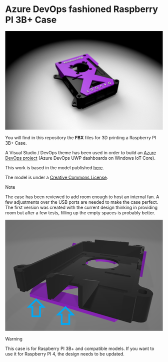 # Azure DevOps fashioned Raspberry PI 3B+ Case


![Raspberry PI 3B+ Azure DevOps case](images/case.jpg)


You will find in this repository the **FBX** files for 3D printing a Raspberry PI 3B+ Case.

A Visual Studio / DevOps theme has been used in order to build an [Azure DevOps project](https://jmidotnetfr.wordpress.com/2018/01/30/vsts-global-dashboard-1-the-beginning/) (Azure DevOps UWP dashboards on Windows IoT Core).


This work is based in the model published [here](https://www.thingiverse.com/thing:922740).

The model is under a [Creative Commons License](License.md).


> [!NOTE]
>
> The case has been reviewed to add room enough to host an internal fan.
> A few adjustments over the USB ports are needed to make the case perfect.
> The first version was created with the current design thinking in providing room but after a few tests, filling up the empty spaces is probably better.



![Fixes](images/RPICaseFixes.png)



> [!WARNING]
>
> This case is for Raspberry PI 3B+ and compatible models.
> If you want to use it for Raspberry PI 4, the design needs to be updated.


